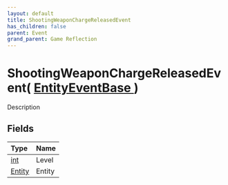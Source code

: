 ```yaml
---
layout: default
title: ShootingWeaponChargeReleasedEvent
has_children: false
parent: Event
grand_parent: Game Reflection
---
```

# ShootingWeaponChargeReleasedEvent( [ EntityEventBase ](/riftbreaker-wiki/docs/game-reflection/events/entity_event_base/) )
Description 

## Fields

| Type | Name |
|:----------|:--------------|
| [int](/riftbreaker-wiki/docs/game-reflection/enums/int/) | Level |
| [Entity](/riftbreaker-wiki/docs/game-reflection/classes/entity/) | Entity |

